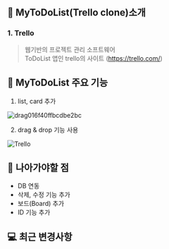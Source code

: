 ## 📝 MyToDoList(Trello clone)소개

### 1. Trello 
> 웹기반의 프로젝트 관리 소프트웨어 \
> ToDoList 앱인 trello의 사이트 (https://trello.com/)

## 🔨 MyToDoList 주요 기능
1. list, card 추가

![drag016f40ffbcdbe2bc](https://user-images.githubusercontent.com/86779590/132085281-3ec1a13f-8ad1-40a6-bdad-63dde85f6518.gif)

2. drag & drop 기능 사용 

  ![Trello](https://user-images.githubusercontent.com/86779590/132084897-43bf0d95-6e3a-470c-81e7-6bb5b87011d8.gif)

## 💭 나아가야할 점
* DB 연동
* 삭제, 수정 기능 추가
* 보드(Board) 추가
* ID 기능 추가

## 💻 최근 변경사항

